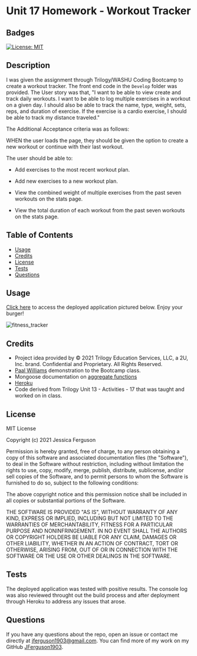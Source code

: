 # Unit 17 Homework - Workout Tracker

## Badges

[![License: MIT](https://img.shields.io/badge/License-MIT-yellow.svg)](https://opensource.org/licenses/MIT)

## Description

I was given the assignment through Trilogy/WASHU Coding Bootcamp to create a workout tracker.  The front end code in the ```Develop``` folder was provided.  The User story was that, "I want to be able to view create and track daily workouts. I want to be able to log multiple exercises in a workout on a given day. I should also be able to track the name, type, weight, sets, reps, and duration of exercise. If the exercise is a cardio exercise, I should be able to track my distance traveled."

The Additional Acceptance criteria was as follows:

WHEN the user loads the page, they should be given the option to create a new workout or continue with their last workout.

The user should be able to:

- Add exercises to the most recent workout plan.

- Add new exercises to a new workout plan.

- View the combined weight of multiple exercises from the past seven workouts on the stats page.

- View the total duration of each workout from the past seven workouts on the stats page.

## Table of Contents

  * [Usage](#usage)
  * [Credits](#credits)
  * [License](#license)
  * [Tests](#tests)
  * [Questions](#questions)

## Usage

[Click here](https://stormy-river-30311.herokuapp.com/) to access the deployed application pictured below. Enjoy your burger!

![fitness_tracker](https://user-images.githubusercontent.com/72481828/111888742-5b5b7500-89ad-11eb-956c-504fa65ec625.PNG)

## Credits

* Project idea provided by © 2021 Trilogy Education Services, LLC, a 2U, Inc. brand. Confidential and Proprietary. All Rights Reserved.
* [Paal Williams](https://github.com/paalwilliams) demonstration to the Bootcamp class.
* Mongoose documentation on [aggregate functions](https://mongoosejs.com/docs/api.html#aggregate_Aggregate)
* [Heroku](https://www.heroku.com/)
* Code derived from Trilogy Unit 13 - Activities - 17 that was taught and worked on in class.

## License

MIT License

Copyright (c) 2021 Jessica Ferguson

Permission is hereby granted, free of charge, to any person obtaining a copy
of this software and associated documentation files (the "Software"), to deal
in the Software without restriction, including without limitation the rights
to use, copy, modify, merge, publish, distribute, sublicense, and/or sell
copies of the Software, and to permit persons to whom the Software is
furnished to do so, subject to the following conditions:

The above copyright notice and this permission notice shall be included in all
copies or substantial portions of the Software.

THE SOFTWARE IS PROVIDED "AS IS", WITHOUT WARRANTY OF ANY KIND, EXPRESS OR
IMPLIED, INCLUDING BUT NOT LIMITED TO THE WARRANTIES OF MERCHANTABILITY,
FITNESS FOR A PARTICULAR PURPOSE AND NONINFRINGEMENT. IN NO EVENT SHALL THE
AUTHORS OR COPYRIGHT HOLDERS BE LIABLE FOR ANY CLAIM, DAMAGES OR OTHER
LIABILITY, WHETHER IN AN ACTION OF CONTRACT, TORT OR OTHERWISE, ARISING FROM,
OUT OF OR IN CONNECTION WITH THE SOFTWARE OR THE USE OR OTHER DEALINGS IN THE
SOFTWARE.

## Tests

The deployed application was tested with positive results.  The console log was also reviewed throught out the build process and after deployment through Heroku to address any issues that arose.

## Questions

If you have any questions about the repo, open an issue or contact me directly at jferguson1903@gmail.com. You can find more of my work on my GitHub [JFerguson1903](https://github.com/JFerguson1903).